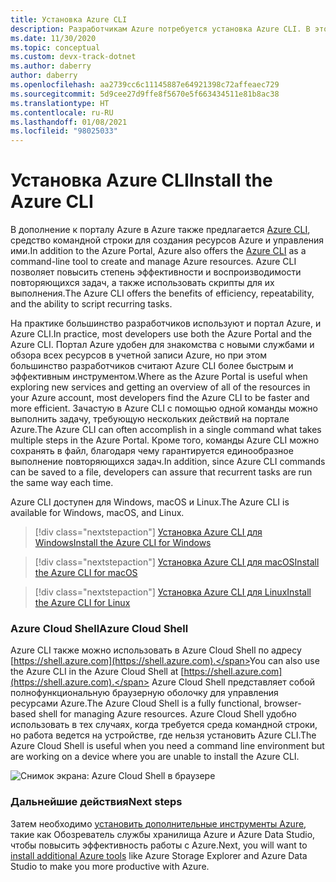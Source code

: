 ```yaml
---
title: Установка Azure CLI
description: Разработчикам Azure потребуется установка Azure CLI. В этой статье описывается, зачем нужен интерфейс командной строки (CLI) и откуда его можно скачать и установить.
ms.date: 11/30/2020
ms.topic: conceptual
ms.custom: devx-track-dotnet
ms.author: daberry
author: daberry
ms.openlocfilehash: aa2739cc6c11145887e64921398c72affeaec729
ms.sourcegitcommit: 5d9cee27d9ffe8f5670e5f663434511e81b8ac38
ms.translationtype: HT
ms.contentlocale: ru-RU
ms.lasthandoff: 01/08/2021
ms.locfileid: "98025033"
---
```

# <a name="install-the-azure-cli"></a><span data-ttu-id="ad11a-103">Установка Azure CLI</span><span class="sxs-lookup"><span data-stu-id="ad11a-103">Install the Azure CLI</span></span>

<span data-ttu-id="ad11a-104">В дополнение к порталу Azure в Azure также предлагается [Azure CLI](/cli/azure/), средство командной строки для создания ресурсов Azure и управления ими.</span><span class="sxs-lookup"><span data-stu-id="ad11a-104">In addition to the Azure Portal, Azure also offers the [Azure CLI](/cli/azure/) as a command-line tool to create and manage Azure resources.</span></span> <span data-ttu-id="ad11a-105">Azure CLI позволяет повысить степень эффективности и воспроизводимости повторяющихся задач, а также использовать скрипты для их выполнения.</span><span class="sxs-lookup"><span data-stu-id="ad11a-105">The Azure CLI offers the benefits of efficiency, repeatability, and the ability to script recurring tasks.</span></span>  

<span data-ttu-id="ad11a-106">На практике большинство разработчиков используют и портал Azure, и Azure CLI.</span><span class="sxs-lookup"><span data-stu-id="ad11a-106">In practice, most developers use both the Azure Portal and the Azure CLI.</span></span> <span data-ttu-id="ad11a-107">Портал Azure удобен для знакомства с новыми службами и обзора всех ресурсов в учетной записи Azure, но при этом большинство разработчиков считают Azure CLI более быстрым и эффективным инструментом.</span><span class="sxs-lookup"><span data-stu-id="ad11a-107">Where as the Azure Portal is useful when exploring new services and getting an overview of all of the resources in your Azure account, most developers find the Azure CLI to be faster and more efficient.</span></span>  <span data-ttu-id="ad11a-108">Зачастую в Azure CLI с помощью одной команды можно выполнить задачу, требующую нескольких действий на портале Azure.</span><span class="sxs-lookup"><span data-stu-id="ad11a-108">The Azure CLI can often accomplish in a single command what takes multiple steps in the Azure Portal.</span></span>  <span data-ttu-id="ad11a-109">Кроме того, команды Azure CLI можно сохранять в файл, благодаря чему гарантируется единообразное выполнение повторяющихся задач.</span><span class="sxs-lookup"><span data-stu-id="ad11a-109">In addition, since Azure CLI commands can be saved to a file, developers can assure that recurrent tasks are run the same way each time.</span></span>

<span data-ttu-id="ad11a-110">Azure CLI доступен для Windows, macOS и Linux.</span><span class="sxs-lookup"><span data-stu-id="ad11a-110">The Azure CLI is available for Windows, macOS, and Linux.</span></span>

> [!div class="nextstepaction"]
> [<span data-ttu-id="ad11a-111">Установка Azure CLI для Windows</span><span class="sxs-lookup"><span data-stu-id="ad11a-111">Install the Azure CLI for Windows</span></span>](/cli/azure/install-azure-cli-windows?tabs=azure-cli)

> [!div class="nextstepaction"]
> [<span data-ttu-id="ad11a-112">Установка Azure CLI для macOS</span><span class="sxs-lookup"><span data-stu-id="ad11a-112">Install the Azure CLI for macOS</span></span>](/cli/azure/install-azure-cli-macos)

> [!div class="nextstepaction"]
> [<span data-ttu-id="ad11a-113">Установка Azure CLI для Linux</span><span class="sxs-lookup"><span data-stu-id="ad11a-113">Install the Azure CLI for Linux</span></span>](/cli/azure/install-azure-cli-linux)

### <a name="azure-cloud-shell"></a><span data-ttu-id="ad11a-114">Azure Cloud Shell</span><span class="sxs-lookup"><span data-stu-id="ad11a-114">Azure Cloud Shell</span></span>

<span data-ttu-id="ad11a-115">Azure CLI также можно использовать в Azure Cloud Shell по адресу [https://shell.azure.com](https://shell.azure.com).</span><span class="sxs-lookup"><span data-stu-id="ad11a-115">You can also use the Azure CLI in the Azure Cloud Shell at [https://shell.azure.com](https://shell.azure.com).</span></span>  <span data-ttu-id="ad11a-116">Azure Cloud Shell представляет собой полнофункциональную браузерную оболочку для управления ресурсами Azure.</span><span class="sxs-lookup"><span data-stu-id="ad11a-116">The Azure Cloud Shell is a fully functional, browser-based shell for managing Azure resources.</span></span>  <span data-ttu-id="ad11a-117">Azure Cloud Shell удобно использовать в тех случаях, когда требуется среда командной строки, но работа ведется на устройстве, где нельзя установить Azure CLI.</span><span class="sxs-lookup"><span data-stu-id="ad11a-117">The Azure Cloud Shell is useful when you need a command line environment but are working on a device where you are unable to install the Azure CLI.</span></span>

![Снимок экрана: Azure Cloud Shell в браузере](media/azure-cloud-shell.png)

### <a name="next-steps"></a><span data-ttu-id="ad11a-119">Дальнейшие действия</span><span class="sxs-lookup"><span data-stu-id="ad11a-119">Next steps</span></span>

<span data-ttu-id="ad11a-120">Затем необходимо [установить дополнительные инструменты Azure](./azure-tools.md), такие как Обозреватель службы хранилища Azure и Azure Data Studio, чтобы повысить эффективность работы с Azure.</span><span class="sxs-lookup"><span data-stu-id="ad11a-120">Next, you will want to [install additional Azure tools](./azure-tools.md) like Azure Storage Explorer and Azure Data Studio to make you more productive with Azure.</span></span>
